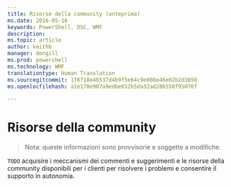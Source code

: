 ```yaml
---
title: Risorse della community (anteprima)
ms.date: 2016-05-16
keywords: PowerShell, DSC, WMF
description: 
ms.topic: article
author: keithb
manager: dongill
ms.prod: powershell
ms.technology: WMF
translationtype: Human Translation
ms.sourcegitcommit: 1f6f18e46537d4b9f5e64c9e808e46e82b2d3050
ms.openlocfilehash: a1e178e907a9edbe652b5da32ad286550f95076f

---
```


# Risorse della community #
> Nota: queste informazioni sono provvisorie e soggette a modifiche.


`TODO` acquisire i meccanismi dei commenti e suggerimenti e le risorse della community disponibili per i clienti per risolvere i problemi e consentire il supporto in autonomia.



<!--HONumber=Jul16_HO1-->


